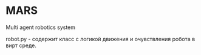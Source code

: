 # MARS
Multi agent robotics system 



robot.py - содержит класс с логикой движения и очувствления робота в вирт среде.
